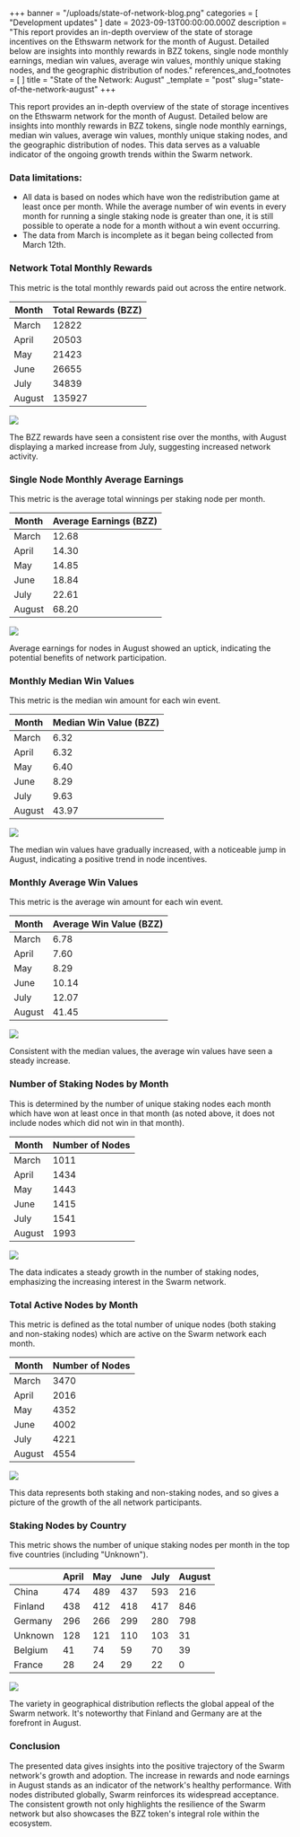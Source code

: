 +++
banner = "/uploads/state-of-network-blog.png"
categories = [ "Development updates" ]
date = 2023-09-13T00:00:00.000Z
description = "This report provides an in-depth overview of the state of storage incentives on the Ethswarm network for the month of August. Detailed below are insights into monthly rewards in BZZ tokens, single node monthly earnings, median win values, average win values, monthly unique staking nodes, and the geographic distribution of nodes."
references_and_footnotes = [ ]
title = "State of the Network: August"
_template = "post"
slug="state-of-the-network-august"
+++

This report provides an in-depth overview of the state of storage incentives on the Ethswarm network for the month of August. Detailed below are insights into monthly rewards in BZZ tokens, single node monthly earnings, median win values, average win values, monthly unique staking nodes, and the geographic distribution of nodes. This data serves as a valuable indicator of the ongoing growth trends within the Swarm network. 


### Data limitations: 

* All data is based on nodes which have won the redistribution game at least once per month. While the average number of win events in every month for running a single staking node is greater than one, it is still possible to operate a node for a month without a win event occurring.
* The data from March is incomplete as it began being collected from March 12th.

### Network Total Monthly Rewards

This metric is the total monthly rewards paid out across the entire network.

| Month  | Total Rewards (BZZ)  |
| ------ | -------------- |
| March  | 12822      |
| April  | 20503    |
| May    | 21423   |
| June   | 26655     |
| July   | 34839    |
| August | 135927     |

![](https://hackmd.io/_uploads/r16vtuR03.png)

The BZZ rewards have seen a consistent rise over the months, with August displaying a marked increase from July, suggesting increased network activity.

### Single Node Monthly Average Earnings

This metric is the average total winnings per staking node per month.

| Month  | Average Earnings (BZZ)  |
| ------ | ---------------- |
| March  | 12.68            |
| April  | 14.30            |
| May    | 14.85            |
| June   | 18.84            |
| July   | 22.61            |
| August | 68.20            |

![](https://hackmd.io/_uploads/ryQsY_RC2.png)

Average earnings for nodes in August showed an uptick, indicating the potential benefits of network participation.

### Monthly Median Win Values

This metric is the median win amount for each win event.

| Month  | Median Win Value (BZZ)  |
| ------ | ----------------- |
| March  | 6.32              |
| April  | 6.32              |
| May    | 6.40              |
| June   | 8.29              |
| July   | 9.63              |
| August | 43.97             |

![](https://hackmd.io/_uploads/ryMdKu00h.png)

The median win values have gradually increased, with a noticeable jump in August, indicating a positive trend in node incentives.

### Monthly Average Win Values

This metric is the average win amount for each win event.

| Month  | Average Win Value (BZZ)  |
| ------ | ------------------ |
| March  | 6.78               |
| April  | 7.60               |
| May    | 8.29               |
| June   | 10.14              |
| July   | 12.07              |
| August | 41.45              |

![](https://hackmd.io/_uploads/rk8uFuRC3.png)

Consistent with the median values, the average win values have seen a steady increase.

### Number of Staking Nodes by Month

This is determined by the number of unique staking nodes each month which have won at least once in that month (as noted above, it does not include nodes which did not win in that month).

| Month  | Number of Nodes |
| ------ | --------------- |
| March  | 1011            |
| April  | 1434            |
| May    | 1443            |
| June   | 1415            |
| July   | 1541            |
| August | 1993            |

![](https://hackmd.io/_uploads/HyA_tdCRh.png)

The data indicates a steady growth in the number of staking nodes, emphasizing the increasing interest in the Swarm network.

### Total Active Nodes by Month

This metric is defined as the total number of unique nodes (both staking and non-staking nodes) which are active on the Swarm network each month.

| Month  | Number of Nodes |
| ------ | --------------- |
| March  | 3470            |
| April  | 2016            |
| May    | 4352            |
| June   | 4002            |
| July   | 4221            |
| August | 4554            |

![](https://hackmd.io/_uploads/BkRe1Lx1p.png)

This data represents both staking and non-staking nodes, and so gives a picture of the growth of the all network participants.

### Staking Nodes by Country
This metric shows the number of unique staking nodes per month in the top five countries (including "Unknown").

|                  | April | May  | June | July | August |
|------------------|-------|------|------|------|--------|
| China            | 474   | 489  | 437  | 593  | 216    |
| Finland          | 438   | 412  | 418  | 417  | 846    |
| Germany          | 296   | 266  | 299  | 280  | 798    |
| Unknown          | 128   | 121  | 110  | 103  | 31     |
| Belgium          | 41    | 74   | 59   | 70   | 39     |
| France           | 28    | 24   | 29   | 22   | 0      |

![](https://hackmd.io/_uploads/Hy9JkZykT.png)

The variety in geographical distribution reflects the global appeal of the Swarm network. It's noteworthy that Finland and Germany are at the forefront in August.

### Conclusion

The presented data gives insights into the positive trajectory of the Swarm network's growth and adoption. The increase in rewards and node earnings in August stands as an indicator of the network's healthy performance. With nodes distributed globally, Swarm reinforces its widespread acceptance. The consistent growth not only highlights the resilience of the Swarm network but also showcases the BZZ token's integral role within the ecosystem.